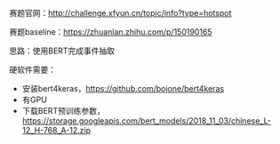 赛题官网：http://challenge.xfyun.cn/topic/info?type=hotspot

赛题baseline：https://zhuanlan.zhihu.com/p/150190165

思路：使用BERT完成事件抽取

硬软件需要：
- 安装bert4keras，https://github.com/bojone/bert4keras
- 有GPU
- 下载BERT预训练参数，https://storage.googleapis.com/bert_models/2018_11_03/chinese_L-12_H-768_A-12.zip
